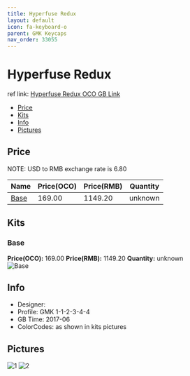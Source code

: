 ```yaml
---
title: Hyperfuse Redux
layout: default
icon: fa-keyboard-o
parent: GMK Keycaps
nav_order: 33055
---
```


# Hyperfuse Redux

ref link: [Hyperfuse Redux OCO GB Link](https://www.originativeco.com/products/hyperfuse-redux)

* [Price](#price)
* [Kits](#kits)
* [Info](#info)
* [Pictures](#pictures)


## Price  
NOTE: USD to RMB exchange rate is 6.80

| Name          | Price(OCO)    |  Price(RMB) | Quantity |
| ------------- | ------------ |  ---------- | -------- |
|[Base](#base)|169.00|1149.20|unknown|


## Kits
### Base
**Price(OCO):** 169.00    **Price(RMB):** 1149.20    **Quantity:** unknown  
<img src="{{ 'assets/images/gmk-keycaps/hyperfuseredux/kits_pics/base.jpg' | relative_url }}" alt="Base" class="image featured">


## Info
* Designer: 
* Profile: GMK 1-1-2-3-4-4
* GB Time: 2017-06
* ColorCodes: as shown in kits pictures 


## Pictures
<img src="{{ 'assets/images/gmk-keycaps/hyperfuseredux/rendering_pics/1.jpg' | relative_url }}" alt="1" class="image featured">
<img src="{{ 'assets/images/gmk-keycaps/hyperfuseredux/rendering_pics/2.jpg' | relative_url }}" alt="2" class="image featured">
